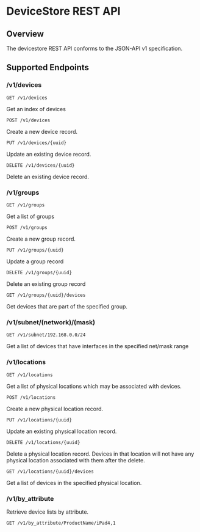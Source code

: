 # DeviceStore REST API #

## Overview ##

The devicestore REST API conforms to the JSON-API v1 specification.

## Supported Endpoints ##

### /v1/devices ###

    GET /v1/devices

Get an index of devices

    POST /v1/devices
    
Create a new device record.

    PUT /v1/devices/{uuid}
    
Update an existing device record.

    DELETE /v1/devices/{uuid}
    
Delete an existing device record.

### /v1/groups ###

    GET /v1/groups
    
Get a list of groups

    POST /v1/groups
    
Create a new group record.

    PUT /v1/groups/{uuid}

Update a group record

    DELETE /v1/groups/{uuid}
    
Delete an existing group record

    GET /v1/groups/{uuid}/devices
    
Get devices that are part of the specified group.

### /v1/subnet/(network)/(mask)

    GET /v1/subnet/192.168.0.0/24

Get a list of devices that have interfaces in the specified net/mask range

### /v1/locations

    GET /v1/locations

Get a list of physical locations which may be associated with devices.

    POST /v1/locations
    
Create a new physical location record.

    PUT /v1/locations/{uuid}
    
Update an existing physical location record.

    DELETE /v1/locations/{uuid}
    
Delete a physical location record. Devices in that location will not have any physical
location associated with them after the delete.

    GET /v1/locations/{uuid}/devices
    
Get a list of devices in the specified physical location.

### /v1/by_attribute

Retrieve device lists by attribute.

    GET /v1/by_attribute/ProductName/iPad4,1
    


